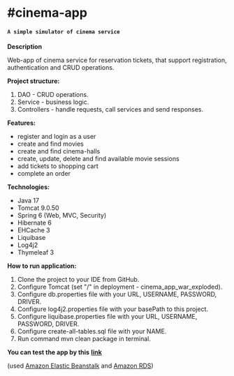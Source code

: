 ﻿# #cinema-app
#### `A simple simulator of cinema service`

**Description**

Web-app of cinema service for reservation tickets, that support registration, authentication and CRUD operations.

**Project structure:**
1. DAO - CRUD operations.
2. Service - business logic.
3. Controllers - handle requests, call services and send responses.

**Features:**
- register and login as a user
- create and find movies
- create and find cinema-halls
- create, update, delete and find available movie sessions
- add tickets to shopping cart
- complete an order

**Technologies:**
- Java 17
- Tomcat 9.0.50
- Spring 6 (Web, MVC, Security)
- Hibernate 6
- EHCache 3
- Liquibase
- Log4j2
- Thymeleaf 3

**How to run application:**
1. Clone the project to your IDE from GitHub.
2. Configure Tomcat (set "/" in deployment - cinema_app_war_exploded).
3. Configure db.properties file with your URL, USERNAME, PASSWORD, DRIVER.
4. Configure log4j2.properties file with your basePath to this project.
5. Configure liquibase.properties file with your URL, USERNAME, PASSWORD, DRIVER.
6. Configure create-all-tables.sql file with your NAME.
7. Run command mvn clean package in terminal.

**You can test the app by this** 
**[link](http://taxiservice-env-1.eba-5fm6pmcm.eu-west-3.elasticbeanstalk.com)**

(used [Amazon Elastic Beanstalk](https://aws.amazon.com/elasticbeanstalk/?nc1=h_ls) and [Amazon RDS](https://aws.amazon.com/rds/?p=ft&c=db&z=3))

